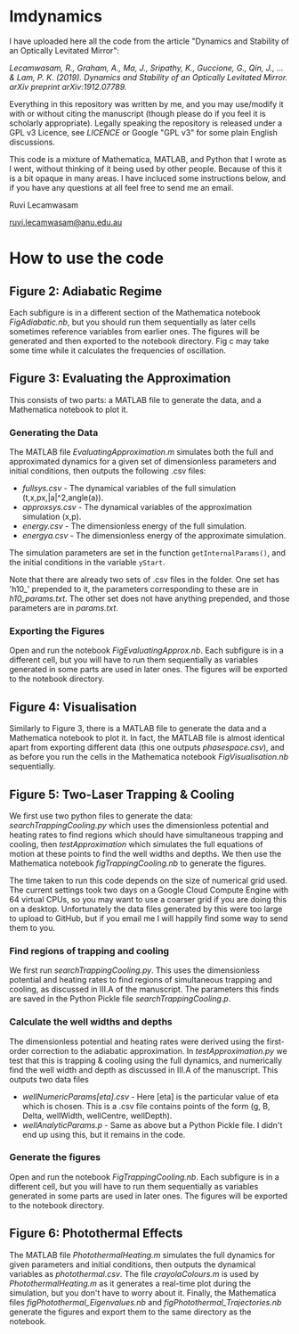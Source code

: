 # lmdynamics
I have uploaded here all the code from the article "Dynamics and Stability of an Optically Levitated Mirror":

*Lecamwasam, R., Graham, A., Ma, J., Sripathy, K., Guccione, G., Qin, J., ... & Lam, P. K. (2019). Dynamics and Stability of an Optically Levitated Mirror. arXiv preprint arXiv:1912.07789.*

Everything in this repository was written by me, and you may use/modify it with or without citing the manuscript (though please do if you feel it is scholarly appropriate). Legally speaking the repository is released under a GPL v3 Licence, see *LICENCE* or Google "GPL v3" for some plain English discussions.

This code is a mixture of Mathematica, MATLAB, and Python that I wrote as I went, without thinking of it being used by other people. Because of this it is a bit opaque in many areas. I have incluced some instructions below, and if you have any questions at all feel free to send me an email.

Ruvi Lecamwasam

ruvi.lecamwasam@anu.edu.au

# How to use the code

## Figure 2: Adiabatic Regime
Each subfigure is in a different section of the Mathematica notebook *FigAdiabatic.nb*, but you should run them sequentially as later cells sometimes reference variables from earlier ones. The figures will be generated and then exported to the notebook directory. Fig c may take some time while it calculates the frequencies of oscillation.

## Figure 3: Evaluating the Approximation
This consists of two parts: a MATLAB file to generate the data, and a Mathematica notebook to plot it.

### Generating the Data
The MATLAB file *EvaluatingApproximation.m* simulates both the full and approximated dynamics for a given set of dimensionless parameters and initial conditions, then outputs the following .csv files:

* *fullsys.csv* - The dynamical variables of the full simulation (t,x,px,|a|^2,angle(a)).
* *approxsys.csv* - The dynamical variables of the approximation simulation (x,p).
* *energy.csv* - The dimensionless energy of the full simulation.
* *energya.csv* - The dimensionless energy of the approximate simulation.

The simulation parameters are set in the function ``getInternalParams()``, and the initial conditions in the variable ``yStart``.

Note that there are already two sets of .csv files in the folder. One set has 'h10_' prepended to it, the parameters corresponding to these are in *h10_params.txt*. The other set does not have anything prepended, and those parameters are in *params.txt*.

### Exporting the Figures
Open and run the notebook *FigEvaluatingApprox.nb*. Each subfigure is in a different cell, but you will have to run them sequentially as variables generated in some parts are used in later ones. The figures will be exported to the notebook directory.

## Figure 4: Visualisation
Similarly to Figure 3, there is a MATLAB file to  generate the data and a Mathematica notebook to plot it. In fact, the MATLAB file is almost identical apart from exporting different data (this one outputs *phasespace.csv*), and as before you run the cells in the Mathematica notebook *FigVisualisation.nb* sequentially.

## Figure 5: Two-Laser Trapping & Cooling
We first use two python files to generate the data: *searchTrappingCooling.py* which uses the dimensionless potential and heating rates to find regions which should have simultaneous trapping and cooling, then *testApproximation* which simulates the full equations of motion at these points to find the well widths and depths. We then use the Mathematica notebook *figTrappingCooling.nb* to generate the figures.

The time taken to run this code depends on the size of numerical grid used. The current settings took two days on a Google Cloud Compute Engine with 64 virtual CPUs, so you may want to use a coarser grid if you are doing this on a desktop. Unfortunately the data files generated by this were too large to upload to GitHub, but if you email me I will happily find some way to send them to you.

### Find regions of trapping and cooling
We first run *searchTrappingCooling.py*. This uses the dimensionless potential and heating rates to find regions of simultaneous trapping and cooling, as discussed in III.A of the manuscript. The parameters this finds are saved in the Python Pickle file *searchTrappingCooling.p*.

### Calculate the well widths and depths
The dimensionless potential and heating rates were derived using the first-order correction to the adiabatic approximation. In *testApproximation.py* we test that this is trapping & cooling using the full dynamics, and numerically find the well width and depth as discussed in III.A of the manuscript. This outputs two data files
* *wellNumericParams[eta].csv* - Here [eta] is the particular value of eta which is chosen. This is a .csv file contains points of the form (g, B, Delta, wellWidth, wellCentre, wellDepth).
* *wellAnalyticParams.p* - Same as above but a Python Pickle file. I didn't end up using this, but it remains in the code.

### Generate the figures
Open and run the notebook *FigTrappingCooling.nb*. Each subfigure is in a different cell, but you will have to run them sequentially as variables generated in some parts are used in later ones. The figures will be exported to the notebook directory.

## Figure 6: Photothermal Effects

The MATLAB file *PhotothermalHeating.m* simulates the full dynamics for given parameters and initial conditions, then outputs the dynamical variables as *photothermal.csv*. The file *crayolaColours.m* is used by *PhotothermalHeating.m* as it generates a real-time plot during the simulation, but you don't have to worry about it. Finally, the Mathematica files *figPhotothermal_Eigenvalues.nb* and *figPhotothermal_Trajectories.nb* generate the figures and export them to the same directory as the notebook.
